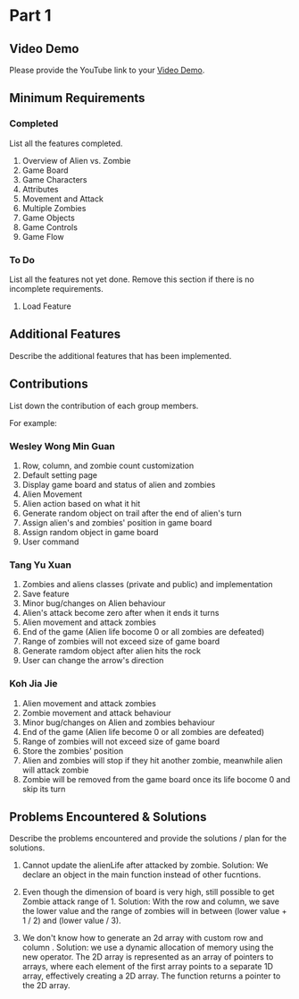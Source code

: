 # Part 1

## Video Demo

Please provide the YouTube link to your [Video Demo](https://youtu.be/N-zW7AZEOGs).

## Minimum Requirements

### Completed

List all the features completed.

1. Overview of Alien vs. Zombie
2. Game Board
3. Game Characters
4. Attributes
5. Movement and Attack
6. Multiple Zombies
7. Game Objects
8. Game Controls
9. Game Flow

### To Do

List all the features not yet done. Remove this section if there is no incomplete requirements.

1. Load Feature


## Additional Features

Describe the additional features that has been implemented.

## Contributions

List down the contribution of each group members.

For example:

### Wesley Wong Min Guan

1. Row, column, and zombie count customization
2. Default setting page
3. Display game board and status of alien and zombies
4. Alien Movement
5. Alien action based on what it hit
6. Generate random object on trail after the end of alien's turn
7. Assign alien's and zombies' position in game board
8. Assign random object in game board
9. User command


### Tang Yu Xuan

1. Zombies and aliens classes (private and public) and implementation
2. Save feature
3. Minor bug/changes on Alien behaviour
4. Alien's attack become zero after when it ends it turns
5. Alien movement and attack zombies
6. End of the game (Alien life bocome 0 or all zombies are defeated)
7. Range of zombies will not exceed size of game board
8. Generate ramdom object after alien hits the rock
9. User can change the arrow's direction

### Koh Jia Jie

1. Alien movement and attack zombies
2. Zombie movement and attack behaviour
3. Minor bug/changes on Alien and zombies behaviour
4. End of the game (Alien life become 0 or all zombies are defeated)
5. Range of zombies will not exceed size of game board
6. Store the zombies' position
8. Alien and zombies will stop if they hit another zombie, meanwhile alien will attack zombie
9. Zombie will be removed from the game board once its life bocome 0 and skip its turn

## Problems Encountered & Solutions

Describe the problems encountered and provide the solutions / plan for the solutions.
1. Cannot update the alienLife after attacked by zombie.
  Solution: We declare an object in the main function instead of other fucntions.

2. Even though the dimension of board is very high, still possible to get Zombie attack range of 1. 
  Solution: With the row and column, we save the lower value and the range of zombies will in between (lower value + 1 / 2) and (lower value / 3).

3. We don't know how to generate an 2d array with custom row and column .
Solution: we use a dynamic allocation of memory using the new operator. The 2D array is represented as an array of pointers to arrays, where each element of the first array points to a separate 1D array, effectively creating a 2D array. The function returns a pointer to the 2D array.
